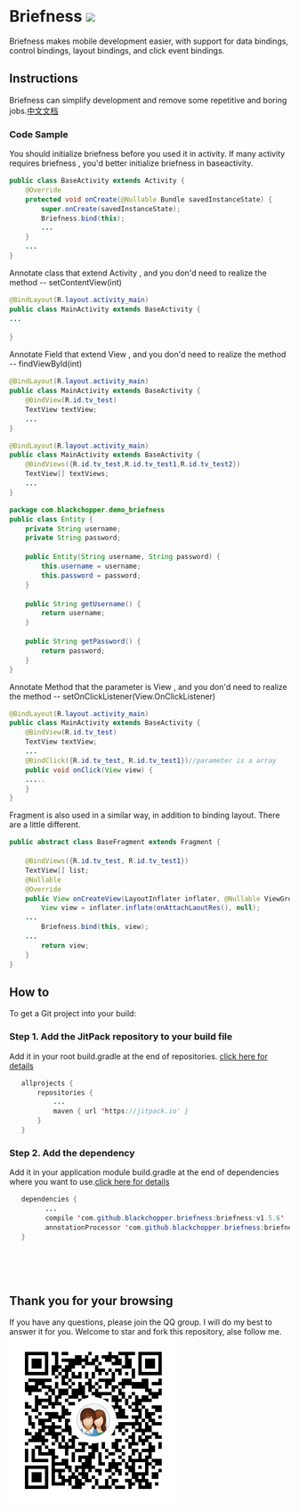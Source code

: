 # Briefness  [![](https://jitpack.io/v/blackchopper/briefness.svg)](https://jitpack.io/#blackchopper/briefness)
Briefness makes mobile development easier, with support for data bindings, control bindings, layout bindings, and click event bindings.
## Instructions
Briefness can simplify development and remove some repetitive and boring jobs.[中文文档](https://github.com/blackchopper/Briefness/blob/master/README_CHINESE.md)
### Code Sample
You should initialize briefness before you used it in activity. If many activity requires briefness , you'd better initialize briefness in baseactivity.
```Java
public class BaseActivity extends Activity {
    @Override
    protected void onCreate(@Nullable Bundle savedInstanceState) {
        super.onCreate(savedInstanceState);
        Briefness.bind(this);
        ...
    }
    ...
}
```
Annotate class that extend Activity , and you don'd need to realize the method -- setContentView(int)
```Java
@BindLayout(R.layout.activity_main)
public class MainActivity extends BaseActivity {
...

}

```
Annotate Field that extend View , and you don'd need to realize the method -- findViewById(int)
```Java
@BindLayout(R.layout.activity_main)
public class MainActivity extends BaseActivity {
    @BindView(R.id.tv_test)
    TextView textView;
    ...
}
```
```Java
@BindLayout(R.layout.activity_main)
public class MainActivity extends BaseActivity {
    @BindViews({R.id.tv_test,R.id.tv_test1,R.id.tv_test2})
    TextView[] textViews;
    ...
}
```
```Java
package com.blackchopper.demo_briefness
public class Entity {
    private String username;
    private String password;

    public Entity(String username, String password) {
        this.username = username;
        this.password = password;
    }

    public String getUsername() {
        return username;
    }

    public String getPassword() {
        return password;
    }
}

```
Annotate Method that the parameter is View , and you don'd need to realize the method -- setOnClickListener(View.OnClickListener)
```Java
@BindLayout(R.layout.activity_main)
public class MainActivity extends BaseActivity {
    @BindView(R.id.tv_test)
    TextView textView;
    ...
    @BindClick({R.id.tv_test, R.id.tv_test1})//parameter is a array
    public void onClick(View view) {
    .....
    }
}

```
Fragment is also used in a similar way, in addition to binding layout. There are a little different.
```Java
public abstract class BaseFragment extends Fragment {

    @BindViews({R.id.tv_test, R.id.tv_test1})
    TextView[] list;
    @Nullable
    @Override
    public View onCreateView(LayoutInflater inflater, @Nullable ViewGroup container, Bundle savedInstanceState) {
        View view = inflater.inflate(onAttachLaoutRes(), null);
	...
        Briefness.bind(this, view);
   	...
        return view;
    }
}
```
 
## How to
To get a Git project into your build:
### Step 1. Add the JitPack repository to your build file
Add it in your root build.gradle at the end of repositories.   [click here for details](https://github.com/blackchopper/CarouselBanner/blob/master/root_build.gradle.png)
 ```Java
 	allprojects {
 		repositories {
 			...
 			maven { url 'https://jitpack.io' }
 		}
 	}
 ```
### Step 2. Add the dependency
Add it in your application module build.gradle at the end of dependencies where you want to use.[click here for details](https://github.com/blackchopper/CarouselBanner/blob/master/application_build.gradle.png)
 ```Java
 	dependencies {
          ...
          compile 'com.github.blackchopper.briefness:briefness:v1.5.6'
    	  annotationProcessor 'com.github.blackchopper.briefness:briefness-compiler:v1.5.6'
 	}
 ```
<br><br><br>
## Thank you for your browsing
If you have any questions, please join the QQ group. I will do my best to answer it for you. Welcome to star and fork this repository, alse follow me.
<br>
![Image Text](https://github.com/blackchopper/CarouselBanner/blob/master/qq_group.png)
